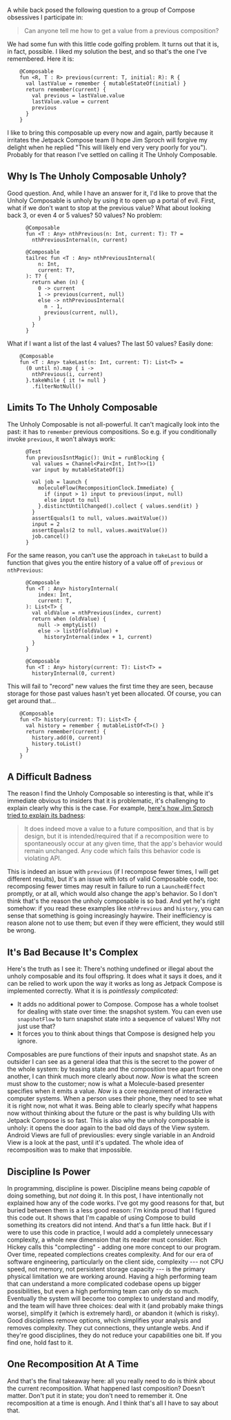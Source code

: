 A while back posed the following question to a group of Compose obsessives I participate in:

> Can anyone tell me how to get a value from a previous composition?

We had some fun with this little code golfing problem. It turns out that it is, in fact, possible. I liked my solution the best, and so that's the one I've remembered. Here it is:

        @Composable
        fun <R, T : R> previous(current: T, initial: R): R {
          val lastValue = remember { mutableStateOf(initial) }
          return remember(current) {
            val previous = lastValue.value
            lastValue.value = current
            previous
          }
        }

I like to bring this composable up every now and again, partly because it irritates the Jetpack Compose team (I hope Jim Sproch will forgive my delight when he replied "This will likely end very very poorly for you"). Probably for that reason I've settled on calling it The Unholy Composable.

## Why Is The Unholy Composable Unholy?

Good question. And, while I have an answer for it, I'd like to prove that the Unholy Composable is unholy by using it to open up a portal of evil.
First, what if we don't want to stop at the previous value? What about looking back 3, or even 4 or 5 values? 50 values?
No problem:

          @Composable
          fun <T : Any> nthPrevious(n: Int, current: T): T? = 
            nthPreviousInternal(n, current)

          @Composable
          tailrec fun <T : Any> nthPreviousInternal(
              n: Int, 
              current: T?,
          ): T? {
            return when (n) {
              0 -> current
              1 -> previous(current, null)
              else -> nthPreviousInternal(
                n - 1, 
                previous(current, null),
              )
            }
          }

What if I want a list of the last 4 values? The last 50 values?
Easily done:

        @Composable
        fun <T : Any> takeLast(n: Int, current: T): List<T> =
          (0 until n).map { i ->
            nthPrevious(i, current)
          }.takeWhile { it != null }
            .filterNotNull()

## Limits To The Unholy Composable

The Unholy Composable is not all-powerful. It can't magically look into the past: it has to `remember` previous compositions. So e.g. if you conditionally invoke `previous`, it won't always work:

          @Test
          fun previousIsntMagic(): Unit = runBlocking {
            val values = Channel<Pair<Int, Int?>>(1)
            var input by mutableStateOf(1)

            val job = launch {
              moleculeFlow(RecompositionClock.Immediate) {
                if (input > 1) input to previous(input, null)
                else input to null
              }.distinctUntilChanged().collect { values.send(it) }
            }
            assertEquals(1 to null, values.awaitValue())
            input = 2
            assertEquals(2 to null, values.awaitValue())
            job.cancel()
          }

For the same reason, you can't use the approach in `takeLast` to build a function that gives you the entire history of a value off of `previous` or `nthPrevious`:

          @Composable
          fun <T : Any> historyInternal(
              index: Int, 
              current: T,
          ): List<T> {
            val oldValue = nthPrevious(index, current)
            return when (oldValue) {
              null -> emptyList()
              else -> listOf(oldValue) + 
                historyInternal(index + 1, current)
            }
          }

          @Composable
          fun <T : Any> history(current: T): List<T> = 
            historyInternal(0, current)

This will fail to "record" new values the first time they are seen, because storage for those past values hasn't yet been allocated.
Of course, you can get around that...

        @Composable
        fun <T> history(current: T): List<T> {
          val history = remember { mutableListOf<T>() }
          return remember(current) {
            history.add(0, current)
            history.toList()
          }
        }

## A Difficult Badness

The reason I find the Unholy Composable so interesting is that, while it's immediate obvious to insiders that it is problematic, it's challenging to explain clearly why this is the case. For example, [here's how Jim Sproch tried to explain its badness](https://twitter.com/JimSproch/status/1573149118607888385):

> It does indeed move a value to a future composition, and that is by design, but it is intended/required that if a recomposition were to spontaneously occur at any given time, that the app's behavior would remain unchanged. Any code which fails this behavior code is violating API.

This is indeed an issue with `previous` (if I recompose fewer times, I will get different results), but it's an issue with lots of valid Composable code, too: recomposing fewer times may result in failure to run a `LaunchedEffect` promptly, or at all, which would also change the app's behavior. So I don't think that's the reason the unholy composable is so bad.
And yet he's right somehow: if you read these examples like `nthPrevious` and `history`, you can sense that something is going increasingly haywire. Their inefficiency is reason alone not to use them; but even if they were efficient, they would still be wrong.

## It's Bad Because It's Complex

Here's the truth as I see it:
There's nothing undefined or illegal about the unholy composable and its foul offspring. It does what it says it does, and it can be relied to work upon the way it works as long as Jetpack Compose is implemented correctly.
What it is is _pointlessly complicated_:

* It adds no additional power to Compose. Compose has a whole toolset for dealing with state over time: the snapshot system. You can even use `snapshotFlow` to turn snapshot state into a sequence of values! Why not just use that?
* It forces you to think about things that Compose is designed help you ignore.

Composables are pure functions of their inputs and snapshot state. As an outsider I can see as a general idea that this is the secret to the power of the whole system: by teasing state and the composition tree apart from one another, I can think much more clearly about _now_.
_Now_ is what the screen must show to the customer; now is what a Molecule-based presenter specifies when it emits a value.
_Now_ is a core requirement of interactive computer systems. When a person uses their phone, they need to see what it is right now, not what it was. Being able to clearly specify what happens now without thinking about the future or the past is why building UIs with Jetpack Compose is so fast.
This is also why the unholy composable is unholy: it opens the door again to the bad old days of the View system. Android Views are full of previouslies: every single variable in an Android View is a look at the past, until it's updated. The whole idea of recomposition was to make that impossible.

## Discipline Is Power

In programming, discipline is power. Discipline means being _capable_ of doing something, but _not_ doing it.
In this post, I have intentionally not explained how any of the code works. I've got my good reasons for that, but buried between them is a less good reason: I'm kinda proud that I figured this code out. It shows that I'm capable of using Compose to build something its creators did not intend. And that's a fun little hack.
But if I were to use this code in practice, I would add a completely unnecessary complexity, a whole new dimension that its reader must consider. Rich Hickey calls this "complecting" - adding one more concept to our program.
Over time, repeated complections creates complexity. And for our era of software engineering, particularly on the client side, complexity --- not CPU speed, not memory, not persistent storage capacity --- is the primary physical limitation we are working around. Having a high performing team that can understand a more complicated codebase opens up bigger possibilities, but even a high performing team can only do so much. Eventually the system will become too complex to understand and modify, and the team will have three choices: deal with it (and probably make things worse), simplify it (which is extremely hard), or abandon it (which is risky).
Good disciplines remove options, which simplifies your analysis and removes complexity. They cut connections, they untangle webs. And if they're good disciplines, they do not reduce your capabilities one bit. If you find one, hold fast to it.

## One Recomposition At A Time

And that's the final takeaway here: all you really need to do is think about the current recomposition.
What happened last composition? Doesn't matter. Don't put it in state; you don't need to remember it. One recomposition at a time is enough.
And I think that's all I have to say about that.
